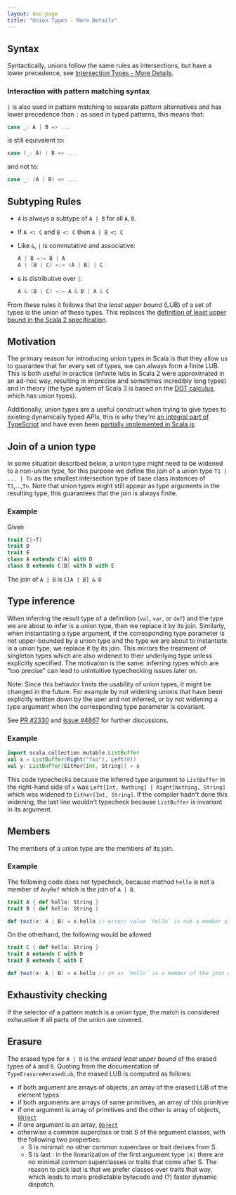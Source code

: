```yaml
---
layout: doc-page
title: "Union Types - More Details"
---
```


## Syntax

Syntactically, unions follow the same rules as intersections, but have a lower precedence, see
[Intersection Types - More Details](./intersection-types-spec.md).

### Interaction with pattern matching syntax
`|` is also used in pattern matching to separate pattern alternatives and has
lower precedence than `:` as used in typed patterns, this means that:

```scala
case _: A | B => ...
```

is still equivalent to:

```scala
case (_: A) | B => ...
```

and not to:

```scala
case _: (A | B) => ...
```

## Subtyping Rules

- `A` is always a subtype of `A | B` for all `A`, `B`.
- If `A <: C` and `B <: C` then `A | B <: C`
- Like `&`, `|` is commutative and associative:

  ```scala
  A | B =:= B | A
  A | (B | C) =:= (A | B) | C
  ```

- `&` is distributive over `|`:

  ```scala
  A & (B | C) =:= A & B | A & C
  ```

From these rules it follows that the _least upper bound_ (LUB) of a set of types
is the union of these types. This replaces the
[definition of least upper bound in the Scala 2 specification](https://www.scala-lang.org/files/archive/spec/2.13/03-types.html#least-upper-bounds-and-greatest-lower-bounds).

## Motivation

The primary reason for introducing union types in Scala is that they allow us to
guarantee that for every set of types, we can always form a finite LUB. This is
both useful in practice (infinite lubs in Scala 2 were approximated in an ad-hoc
way, resulting in imprecise and sometimes incredibly long types) and in theory
(the type system of Scala 3 is based on the
[DOT calculus](https://infoscience.epfl.ch/record/227176/files/soundness_oopsla16.pdf),
which has union types).

Additionally, union types are a useful construct when trying to give types to existing
dynamically typed APIs, this is why they're [an integral part of TypeScript](https://www.typescriptlang.org/docs/handbook/advanced-types.html#union-types)
and have even been [partially implemented in Scala.js](https://github.com/scala-js/scala-js/blob/master/library/src/main/scala/scala/scalajs/js/Union.scala).

## Join of a union type

In some situation described below, a union type might need to be widened to
a non-union type, for this purpose we define the _join_ of a union type `T1 |
... | Tn` as the smallest intersection type of base class instances of
`T1`,...,`Tn`. Note that union types might still appear as type arguments in the
resulting type, this guarantees that the join is always finite.

### Example

Given

```scala
trait C[+T]
trait D
trait E
class A extends C[A] with D
class B extends C[B] with D with E
```

The join of `A | B` is `C[A | B] & D`

## Type inference

When inferring the result type of a definition (`val`, `var`, or `def`) and the
type we are about to infer is a union type, then we replace it by its join.
Similarly, when instantiating a type argument, if the corresponding type
parameter is not upper-bounded by a union type and the type we are about to
instantiate is a union type, we replace it by its join. This mirrors the
treatment of singleton types which are also widened to their underlying type
unless explicitly specified. The motivation is the same: inferring types
which are "too precise" can lead to unintuitive typechecking issues later on.

Note: Since this behavior limits the usability of union types, it might
be changed in the future. For example by not widening unions that have been
explicitly written down by the user and not inferred, or by not widening a type
argument when the corresponding type parameter is covariant.

See [PR #2330](https://github.com/lampepfl/dotty/pull/2330) and
[Issue #4867](https://github.com/lampepfl/dotty/issues/4867) for further discussions.

### Example

```scala
import scala.collection.mutable.ListBuffer
val x = ListBuffer(Right("foo"), Left(0))
val y: ListBuffer[Either[Int, String]] = x
```

This code typechecks because the inferred type argument to `ListBuffer` in the
right-hand side of `x` was `Left[Int, Nothing] | Right[Nothing, String]` which
was widened to `Either[Int, String]`. If the compiler hadn't done this widening,
the last line wouldn't typecheck because `ListBuffer` is invariant in its
argument.


## Members

The members of a union type are the members of its join.

### Example

The following code does not typecheck, because method `hello` is not a member of
`AnyRef` which is the join of `A | B`.

```scala
trait A { def hello: String }
trait B { def hello: String }

def test(x: A | B) = x.hello // error: value `hello` is not a member of A | B
```

On the otherhand, the following would be allowed
```scala
trait C { def hello: String }
trait A extends C with D 
trait B extends C with E

def test(x: A | B) = x.hello // ok as `hello` is a member of the join of A | B which is C
```

## Exhaustivity checking

If the selector of a pattern match is a union type, the match is considered
exhaustive if all parts of the union are covered.

## Erasure

The erased type for `A | B` is the _erased least upper bound_ of the erased
types of `A` and `B`. Quoting from the documentation of `TypeErasure#erasedLub`,
the erased LUB is computed as follows:

- if both argument are arrays of objects, an array of the erased LUB of the element types
- if both arguments are arrays of same primitives, an array of this primitive
- if one argument is array of primitives and the other is array of objects,
  [`Object`](https://docs.oracle.com/en/java/javase/11/docs/api/java.base/java/lang/Object.html)
- if one argument is an array, [`Object`](https://docs.oracle.com/en/java/javase/11/docs/api/java.base/java/lang/Object.html)
- otherwise a common superclass or trait S of the argument classes, with the
  following two properties:
  * S is minimal: no other common superclass or trait derives from S
  * S is last   : in the linearization of the first argument type `|A|`
                  there are no minimal common superclasses or traits that
                  come after S.
  The reason to pick last is that we prefer classes over traits that way,
  which leads to more predictable bytecode and (?) faster dynamic dispatch.
